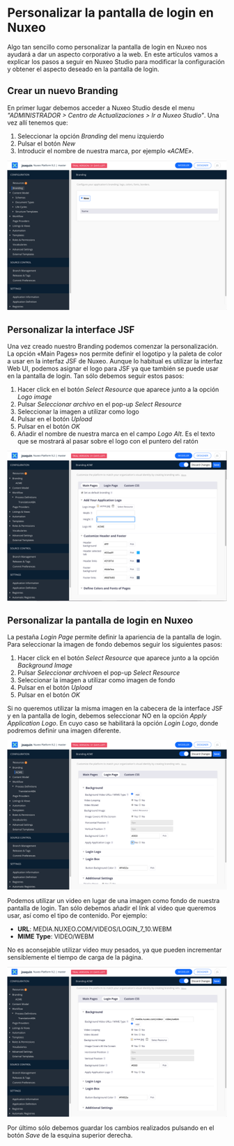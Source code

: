 # Personalizar la pantalla de login en Nuxeo

Algo tan sencillo como personalizar la pantalla de login en Nuxeo nos ayudará a dar un aspecto corporativo a la web. En este artículos vamos a explicar los pasos a seguir en Nuxeo Studio para modificar la configuración y obtener el aspecto deseado en la pantalla de login.


## Crear un nuevo Branding
En primer lugar debemos acceder a Nuxeo Studio desde el menu *"ADMINISTRADOR > Centro de Actualizaciones > Ir a Nuxeo Studio"*.  Una vez allí tenemos que:

   1. Seleccionar la opción *Branding* del menu izquierdo
   2. Pulsar el botón *New*
   3. Introducir el nombre de nuestra marca, por ejemplo *«ACME»*.

![Nuxeo Studio: Branding](/images/nuxeo-studio-branding.png "Nuxeo Studio: Branding")



## Personalizar la interface JSF
Una vez creado nuestro Branding podemos comenzar la personalización. La opción «Main Pages» nos permite definir el logotipo y la paleta de color a usar en la interfaz JSF de Nuxeo. Aunque lo habitual es utilizar la interfaz Web UI, podemos asignar el logo para JSF ya que también se puede usar en la pantalla de login. Tan sólo debemos seguir estos pasos:

   1. Hacer click en el botón *Select Resource* que aparece junto a la opción *Logo image*
   2. Pulsar *Seleccionar archivo* en el pop-up *Select Resource*
   3. Seleccionar la imagen a utilizar como logo
   4. Pulsar en el botón *Upload*
   5. Pulsar en el botón *OK*
   6. Añadir el nombre de nuestra marca en el campo *Logo Alt*. Es el texto que se mostrará al pasar sobre el logo con el puntero del ratón

![Nuxeo Studio: Main pages branding with logo](/images/nuxeo-studio-branding-main-pages-with-logo.png "Nuxeo Studio: Main pages branding with logo")



## Personalizar la pantalla de login en Nuxeo
La pestaña *Login Page* permite definir la apariencia de la pantalla de login. Para seleccionar la imagen de fondo debemos seguir los siguientes pasos:

   1. Hacer click en el botón *Select Resource* que aparece junto a la opción *Background Image*
   2. Pulsar *Seleccionar archivo*en el pop-up *Select Resource*
   3. Seleccionar la imagen a utilizar como imagen de fondo
   4. Pulsar en el botón *Upload*
   5. Pulsar en el botón *OK*

Si no queremos utilizar la misma imagen en la cabecera de la interface JSF y en la pantalla de login, debemos seleccionar NO en la opción *Apply Application Logo*. En cuyo caso se habilitará la opción *Login Logo*, donde podremos definir una imagen diferente.


![Nuxeo Studio: login page config](/images/nuxeo-studio-branding-login.png "Nuxeo Studio: login page config")


Podemos utilizar un video en lugar de una imagen como fondo de nuestra pantalla de login. Tan sólo debemos añadir el link al video que queremos usar, así como el tipo de contenido. Por ejemplo:

   * **URL**: MEDIA.NUXEO.COM/VIDEOS/LOGIN_7_10.WEBM 
   * **MIME Type**: VIDEO/WEBM

No es aconsejable utilizar video muy pesados, ya que pueden incrementar sensiblemente el tiempo de carga de la página.


![Nuxeo Studio: login page with background video](/images/nuxeo-studio-branding-login-page-with-video.png "Nuxeo Studio: login page with background video")


Por último sólo debemos guardar los cambios realizados pulsando en el botón *Save* de la esquina superior derecha.